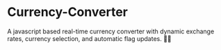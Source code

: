 # Currency-Converter
A javascript based real-time currency converter with dynamic exchange rates, currency selection, and automatic flag updates. 🚀💱
